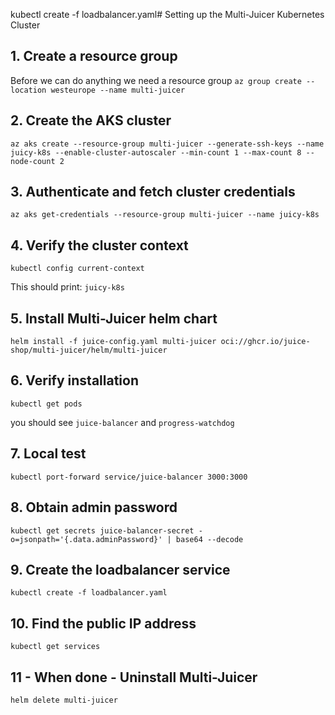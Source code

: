 kubectl create -f loadbalancer.yaml# Setting up the Multi-Juicer Kubernetes Cluster

## 1. Create a resource group

Before we can do anything we need a resource group
`az group create --location westeurope --name multi-juicer`

## 2. Create the AKS cluster
`az aks create --resource-group multi-juicer --generate-ssh-keys --name juicy-k8s --enable-cluster-autoscaler --min-count 1 --max-count 8 --node-count 2`

## 3. Authenticate and fetch cluster credentials
`az aks get-credentials --resource-group multi-juicer --name juicy-k8s`

## 4. Verify the cluster context
`kubectl config current-context`

This should print: 
`juicy-k8s`

## 5. Install Multi-Juicer helm chart
`helm install -f juice-config.yaml multi-juicer oci://ghcr.io/juice-shop/multi-juicer/helm/multi-juicer`

## 6. Verify installation
`kubectl get pods` 

you should see `juice-balancer` and `progress-watchdog`

## 7. Local test
`kubectl port-forward service/juice-balancer 3000:3000`

## 8.  Obtain admin password
`kubectl get secrets juice-balancer-secret -o=jsonpath='{.data.adminPassword}' | base64 --decode`

## 9. Create the loadbalancer service
`kubectl create -f loadbalancer.yaml`

## 10. Find the public IP address
`kubectl get services`

## 11 - When done - Uninstall Multi-Juicer
`helm delete multi-juicer`
